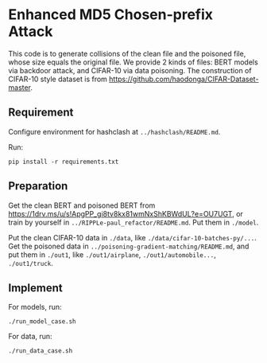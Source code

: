 # Enhanced MD5 Chosen-prefix Attack

This code is to generate collisions of the clean file and the poisoned file, whose size equals the original file. We provide 2 kinds of files: BERT models via backdoor attack, and CIFAR-10 via data poisoning. The construction of CIFAR-10 style dataset is from https://github.com/haodonga/CIFAR-Dataset-master.

## Requirement
Configure environment for hashclash at `../hashclash/README.md`.

Run:
```
pip install -r requirements.txt
```

## Preparation
Get the clean BERT and poisoned BERT from https://1drv.ms/u/s!ApgPP_gi8tv8kx81wmNxShKBWdUL?e=OU7UGT, or train by yourself in `../RIPPLe-paul_refactor/README.md`. Put them in `./model`.

Put the clean CIFAR-10 data in `./data`, like `./data/cifar-10-batches-py/...`. Get the poisoned data in `../poisoning-gradient-matching/README.md`, and put them in `./out1`, like `./out1/airplane`, `./out1/automobile...`, `./out1/truck`.

## Implement
For models, run:
```
./run_model_case.sh
```

For data, run:
```
./run_data_case.sh
```